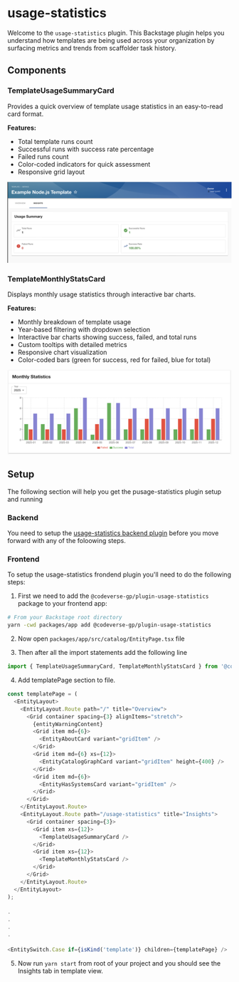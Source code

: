 # usage-statistics

Welcome to the `usage-statistics` plugin. This Backstage plugin helps you understand how templates are being used across your organization by surfacing metrics and trends from scaffolder task history.



## Components

### TemplateUsageSummaryCard
Provides a quick overview of template usage statistics in an easy-to-read card format.

**Features:**
- Total template runs count
- Successful runs with success rate percentage
- Failed runs count
- Color-coded indicators for quick assessment
- Responsive grid layout

![Example of TemplateUsageSummaryCard](./assets/usage-summary.png)

### TemplateMonthlyStatsCard
Displays monthly usage statistics through interactive bar charts.

**Features:**
- Monthly breakdown of template usage
- Year-based filtering with dropdown selection
- Interactive bar charts showing success, failed, and total runs
- Custom tooltips with detailed metrics
- Responsive chart visualization
- Color-coded bars (green for success, red for failed, blue for total)

![Example of TemplateMonthlyStatsCard](./assets/monthy-stats.png)

## Setup

The following section will help you get the pusage-statistics plugin setup and running

### Backend

You need to setup the [usage-statistics backend plugin](../usage-statistics-backend/README.md) before you move forward with any of the foloowing steps.

### Frontend 

To setup the usage-statistics frondend plugin you'll need to do the following steps:

1. First we need to add the `@codeverse-gp/plugin-usage-statistics` package to your frontend app:

```sh
# From your Backstage root directory
yarn -cwd packages/app add @codeverse-gp/plugin-usage-statistics
```

2. Now open `packages/app/src/catalog/EntityPage.tsx` file

3. Then after all the import statements add the following line
```ts
import { TemplateUsageSummaryCard, TemplateMonthlyStatsCard } from '@codeverse-gp/plugin-usage-statistics';
```

4. Add templatePage section to file.

```ts
const templatePage = (
  <EntityLayout>
    <EntityLayout.Route path="/" title="Overview">
      <Grid container spacing={3} alignItems="stretch">
        {entityWarningContent}
        <Grid item md={6}>
          <EntityAboutCard variant="gridItem" />
        </Grid>
        <Grid item md={6} xs={12}>
          <EntityCatalogGraphCard variant="gridItem" height={400} />
        </Grid>
        <Grid item md={6}>
          <EntityHasSystemsCard variant="gridItem" />
        </Grid>
      </Grid>
    </EntityLayout.Route>
    <EntityLayout.Route path="/usage-statistics" title="Insights">
      <Grid container spacing={3}>
        <Grid item xs={12}>
          <TemplateUsageSummaryCard />
        </Grid>
        <Grid item xs={12}>
          <TemplateMonthlyStatsCard />
        </Grid>
      </Grid>
    </EntityLayout.Route>
  </EntityLayout>
);

.
.
.
.

<EntitySwitch.Case if={isKind('template')} children={templatePage} />
```

5. Now run `yarn start` from root of your project and you should see the Insights tab in template view.
